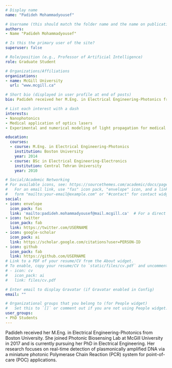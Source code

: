 ```yaml
---
# Display name
name: "Padideh Mohammadyousef"

# Username (this should match the folder name and the name on publications)
authors:
- Name "Padideh Mohammadyousef"

# Is this the primary user of the site?
superuser: false

# Role/position (e.g., Professor of Artificial Intelligence)
role: Graduate Student

# Organizations/Affiliations
organizations: 
- name: McGill University
  url: "www.mcgill.ca"

# Short bio (displayed in user profile at end of posts)
bio: Padideh received her M.Eng. in Electrical Engineering-Photonics from Boston University. She joined Photonic Biosensing Lab at McGill University in 2017 and is currently pursuing her PhD in Electrical Engineering. Her research focuses on real-time detection of plasmonically amplified DNA via a miniature photonic Polymerase Chain Reaction (PCR) system for point-of-care (POC) applications.

# List each interest with a dash
interests:
- Nanophotonics
- Medical application of optics lasers
- Experimental and numerical modeling of light propagation for medical diagnostics

education:
  courses:
  - course: M.Eng. in Electrical Engineering-Photonics
    institution: Boston University
    year: 2014
  - course: BSc in Electrical Engineering-Electronics
    institution: Central Tehran University
    year: 2010

# Social/Academic Networking
# For available icons, see: https://sourcethemes.com/academic/docs/page-builder/#icons
#   For an email link, use "fas" icon pack, "envelope" icon, and a link in the
#   form "mailto:your-email@example.com" or "#contact" for contact widget.
social:
- icon: envelope
  icon_pack: fas  
  link: 'mailto:padideh.mohammadyousef@mail.mcgill.ca'  # For a direct email link, use "mailto:test@example.org".
- icon: twitter
  icon_pack: fab
  link: https://twitter.com/USERNAME
- icon: google-scholar
  icon_pack: ai
  link: https://scholar.google.com/citations?user=PERSON-ID
- icon: github
  icon_pack: fab
  link: https://github.com/USERNAME
# Link to a PDF of your resume/CV from the About widget.
# To enable, copy your resume/CV to `static/files/cv.pdf` and uncomment the lines below.
# - icon: cv
#   icon_pack: ai
#   link: files/cv.pdf

# Enter email to display Gravatar (if Gravatar enabled in Config)
email: ""

# Organizational groups that you belong to (for People widget)
#   Set this to `[]` or comment out if you are not using People widget.
user_groups:
- PhD Students
---
```

Padideh received her M.Eng. in Electrical Engineering-Photonics from Boston University. She joined Photonic Biosensing Lab at McGill University in 2017 and is currently pursuing her PhD in Electrical Engineering. Her research focuses on real-time detection of plasmonically amplified DNA via a miniature photonic Polymerase Chain Reaction (PCR) system for point-of-care (POC) applications.